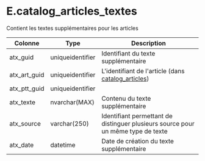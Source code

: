 # E.catalog_articles_textes

Contient les textes supplémentaires pour les articles

Colonne|Type|Description
---|---|---
atx_guid|uniqueidentifier|Identifiant du texte supplémentaire 
atx_art_guid|uniqueidentifier|L'identifiant de l'article (dans [catalog_articles](generated_catalog_articles.md)) 
atx_ptt_guid|uniqueidentifier|
atx_texte|nvarchar(MAX)|Contenu du texte supplémentaire 
atx_source|varchar(250)|Identifiant permettant de distinguer plusieurs source pour un même type de texte 
atx_date|datetime|Date de création du texte supplémentaire 
